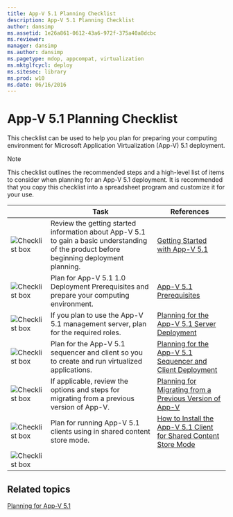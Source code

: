 ```yaml
---
title: App-V 5.1 Planning Checklist
description: App-V 5.1 Planning Checklist
author: dansimp
ms.assetid: 1e26a861-0612-43a6-972f-375a40a8dcbc
ms.reviewer: 
manager: dansimp
ms.author: dansimp
ms.pagetype: mdop, appcompat, virtualization
ms.mktglfcycl: deploy
ms.sitesec: library
ms.prod: w10
ms.date: 06/16/2016
---
```



# App-V 5.1 Planning Checklist

This checklist can be used to help you plan for preparing your computing environment for Microsoft Application Virtualization (App-V) 5.1 deployment.

> [!NOTE]
> This checklist outlines the recommended steps and a high-level list of items to consider when planning for an App-V 5.1 deployment. It is recommended that you copy this checklist into a spreadsheet program and customize it for your use.

| |Task |References |
|-|-|-|
|![Checklist box](images/checklistbox.gif) |Review the getting started information about App-V 5.1 to gain a basic understanding of the product before beginning deployment planning.|[Getting Started with App-V 5.1](getting-started-with-app-v-51.md)|
|![Checklist box](images/checklistbox.gif) |Plan for App-V 5.1 1.0 Deployment Prerequisites and prepare your computing environment.|[App-V 5.1 Prerequisites](app-v-51-prerequisites.md)|
|![Checklist box](images/checklistbox.gif) |If you plan to use the App-V 5.1 management server, plan for the required roles.|[Planning for the App-V 5.1 Server Deployment](planning-for-the-app-v-51-server-deployment.md)|
|![Checklist box](images/checklistbox.gif) |Plan for the App-V 5.1 sequencer and client so you to create and run virtualized applications.|[Planning for the App-V 5.1 Sequencer and Client Deployment](planning-for-the-app-v-51-sequencer-and-client-deployment.md)|
|![Checklist box](images/checklistbox.gif) |If applicable, review the options and steps for migrating from a previous version of App-V.|[Planning for Migrating from a Previous Version of App-V](planning-for-migrating-from-a-previous-version-of-app-v51.md)|
|![Checklist box](images/checklistbox.gif) |Plan for running App-V 5.1 clients using in shared content store mode.|[How to Install the App-V 5.1 Client for Shared Content Store Mode](how-to-install-the-app-v-51-client-for-shared-content-store-mode.md)|
|![Checklist box](images/checklistbox.gif) |         |         |

## Related topics

[Planning for App-V 5.1](planning-for-app-v-51.md)
